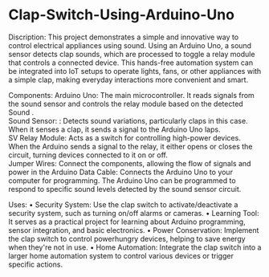 # Clap-Switch-Using-Arduino-Uno

Discription:
This project demonstrates a simple and innovative way to control electrical appliances using sound. Using an Arduino Uno, a sound sensor detects clap sounds, which are processed to toggle a relay module that controls a connected device. This hands-free automation system can be integrated into IoT setups to operate lights, fans, or other appliances with a simple clap, making everyday interactions more convenient and smart.

Components: 
Arduino Uno: The main microcontroller. It reads signals from the sound sensor and controls the relay module based on the detected Sound .        
Sound Sensor: : Detects sound variations, particularly claps in this case. When it senses a clap, it sends a signal to the Arduino Uno laps.  
SV Relay Module: Acts as a switch for controlling high-power devices. When the Arduino sends a signal to the relay, it either opens or closes the circuit, turning devices connected to it on or off.  
Jumper Wires: Connect the components, allowing the flow of signals and power in the                                                                                           Arduino Data Cable: Connects the Arduino Uno to your computer for programming. The Arduino Uno can be programmed to respond to specific sound levels detected by 
the sound sensor circuit.


Uses:
 • Security System: Use the clap switch to activate/deactivate a security system, such as turning on/off alarms or cameras.
 • Learning Tool: It serves as a practical project for learning about Arduino programming, sensor integration, and basic electronics.
 • Power Conservation: Implement the clap switch to control powerhungry devices, helping to save energy when they're not in use.
 • Home Automation: Integrate the clap switch into a larger home automation system to control various devices or trigger specific actions.
 


